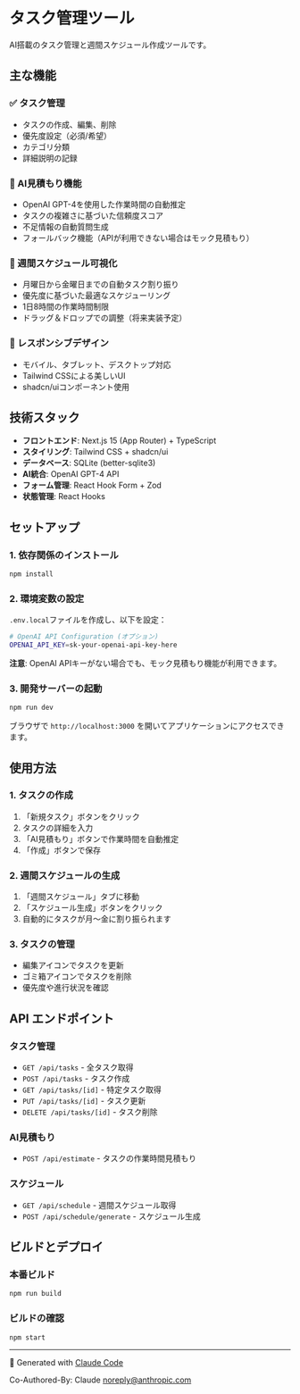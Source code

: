 # タスク管理ツール

AI搭載のタスク管理と週間スケジュール作成ツールです。

## 主な機能

### ✅ タスク管理
- タスクの作成、編集、削除
- 優先度設定（必須/希望）
- カテゴリ分類
- 詳細説明の記録

### 🤖 AI見積もり機能
- OpenAI GPT-4を使用した作業時間の自動推定
- タスクの複雑さに基づいた信頼度スコア
- 不足情報の自動質問生成
- フォールバック機能（APIが利用できない場合はモック見積もり）

### 📅 週間スケジュール可視化
- 月曜日から金曜日までの自動タスク割り振り
- 優先度に基づいた最適なスケジューリング
- 1日8時間の作業時間制限
- ドラッグ＆ドロップでの調整（将来実装予定）

### 📱 レスポンシブデザイン
- モバイル、タブレット、デスクトップ対応
- Tailwind CSSによる美しいUI
- shadcn/uiコンポーネント使用

## 技術スタック

- **フロントエンド**: Next.js 15 (App Router) + TypeScript
- **スタイリング**: Tailwind CSS + shadcn/ui
- **データベース**: SQLite (better-sqlite3)
- **AI統合**: OpenAI GPT-4 API
- **フォーム管理**: React Hook Form + Zod
- **状態管理**: React Hooks

## セットアップ

### 1. 依存関係のインストール

```bash
npm install
```

### 2. 環境変数の設定

`.env.local`ファイルを作成し、以下を設定：

```bash
# OpenAI API Configuration (オプション)
OPENAI_API_KEY=sk-your-openai-api-key-here
```

**注意**: OpenAI APIキーがない場合でも、モック見積もり機能が利用できます。

### 3. 開発サーバーの起動

```bash
npm run dev
```

ブラウザで `http://localhost:3000` を開いてアプリケーションにアクセスできます。

## 使用方法

### 1. タスクの作成
1. 「新規タスク」ボタンをクリック
2. タスクの詳細を入力
3. 「AI見積もり」ボタンで作業時間を自動推定
4. 「作成」ボタンで保存

### 2. 週間スケジュールの生成
1. 「週間スケジュール」タブに移動
2. 「スケジュール生成」ボタンをクリック
3. 自動的にタスクが月〜金に割り振られます

### 3. タスクの管理
- 編集アイコンでタスクを更新
- ゴミ箱アイコンでタスクを削除
- 優先度や進行状況を確認

## API エンドポイント

### タスク管理
- `GET /api/tasks` - 全タスク取得
- `POST /api/tasks` - タスク作成
- `GET /api/tasks/[id]` - 特定タスク取得
- `PUT /api/tasks/[id]` - タスク更新
- `DELETE /api/tasks/[id]` - タスク削除

### AI見積もり
- `POST /api/estimate` - タスクの作業時間見積もり

### スケジュール
- `GET /api/schedule` - 週間スケジュール取得
- `POST /api/schedule/generate` - スケジュール生成

## ビルドとデプロイ

### 本番ビルド
```bash
npm run build
```

### ビルドの確認
```bash
npm start
```

---

🤖 Generated with [Claude Code](https://claude.ai/code)

Co-Authored-By: Claude <noreply@anthropic.com>
